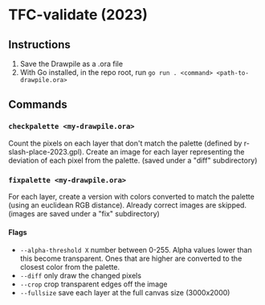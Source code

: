 # TFC-validate (2023)

## Instructions

1. Save the Drawpile as a .ora file
2. With Go installed, in the repo root, run `go run . <command> <path-to-drawpile.ora>`

## Commands

### `checkpalette <my-drawpile.ora>`

Count the pixels on each layer that don't match the palette (defined by r-slash-place-2023.gpl). Create an image for each layer representing the deviation of each pixel from the palette. (saved under a "diff" subdirectory)

### `fixpalette <my-drawpile.ora>`

For each layer, create a version with colors converted to match the palette (using an euclidean RGB distance). Already correct images are skipped. (images are saved under a "fix" subdirectory)

#### Flags

- `--alpha-threshold X` number between 0-255. Alpha values lower than this become transparent. Ones that are higher are converted to the closest color from the palette.
- `--diff` only draw the changed pixels
- `--crop` crop transparent edges off the image
- `--fullsize` save each layer at the full canvas size (3000x2000)
